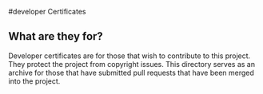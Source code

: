 #developer Certificates

## What are they for?
Developer certificates are for those that wish to contribute to this project. They protect the project from copyright issues. 
This directory serves as an archive for those that have submitted pull requests that have been merged into the project.